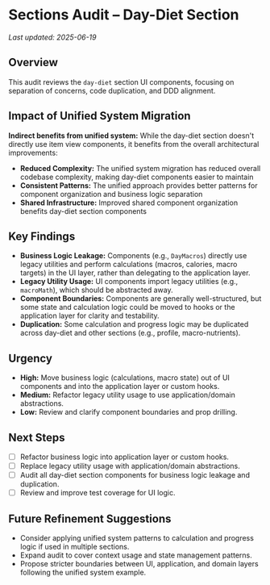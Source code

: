 # Sections Audit – Day-Diet Section

_Last updated: 2025-06-19_

## Overview
This audit reviews the `day-diet` section UI components, focusing on separation of concerns, code duplication, and DDD alignment.

## Impact of Unified System Migration
**Indirect benefits from unified system:** While the day-diet section doesn't directly use item view components, it benefits from the overall architectural improvements:
- **Reduced Complexity:** The unified system migration has reduced overall codebase complexity, making day-diet components easier to maintain
- **Consistent Patterns:** The unified approach provides better patterns for component organization and business logic separation
- **Shared Infrastructure:** Improved shared component organization benefits day-diet section components

## Key Findings
- **Business Logic Leakage:** Components (e.g., `DayMacros`) directly use legacy utilities and perform calculations (macros, calories, macro targets) in the UI layer, rather than delegating to the application layer.
- **Legacy Utility Usage:** UI components import legacy utilities (e.g., `macroMath`), which should be abstracted away.
- **Component Boundaries:** Components are generally well-structured, but some state and calculation logic could be moved to hooks or the application layer for clarity and testability.
- **Duplication:** Some calculation and progress logic may be duplicated across day-diet and other sections (e.g., profile, macro-nutrients).

## Urgency
- **High:** Move business logic (calculations, macro state) out of UI components and into the application layer or custom hooks.
- **Medium:** Refactor legacy utility usage to use application/domain abstractions.
- **Low:** Review and clarify component boundaries and prop drilling.

## Next Steps
- [ ] Refactor business logic into application layer or custom hooks.
- [ ] Replace legacy utility usage with application/domain abstractions.
- [ ] Audit all day-diet section components for business logic leakage and duplication.
- [ ] Review and improve test coverage for UI logic.

## Future Refinement Suggestions
- Consider applying unified system patterns to calculation and progress logic if used in multiple sections.
- Expand audit to cover context usage and state management patterns.
- Propose stricter boundaries between UI, application, and domain layers following the unified system example.
